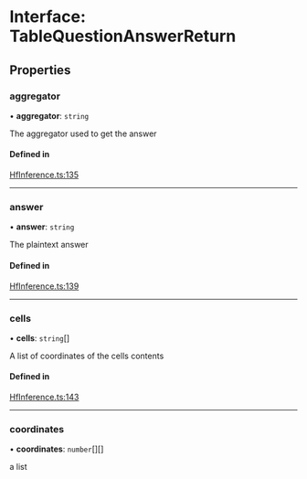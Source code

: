 # Interface: TableQuestionAnswerReturn

## Properties

### aggregator

• **aggregator**: `string`

The aggregator used to get the answer

#### Defined in

[HfInference.ts:135](https://github.com/huggingface/huggingface.js/blob/main/packages/inference/src/HfInference.ts#L135)

___

### answer

• **answer**: `string`

The plaintext answer

#### Defined in

[HfInference.ts:139](https://github.com/huggingface/huggingface.js/blob/main/packages/inference/src/HfInference.ts#L139)

___

### cells

• **cells**: `string`[]

A list of coordinates of the cells contents

#### Defined in

[HfInference.ts:143](https://github.com/huggingface/huggingface.js/blob/main/packages/inference/src/HfInference.ts#L143)

___

### coordinates

• **coordinates**: `number`[][]

a list 